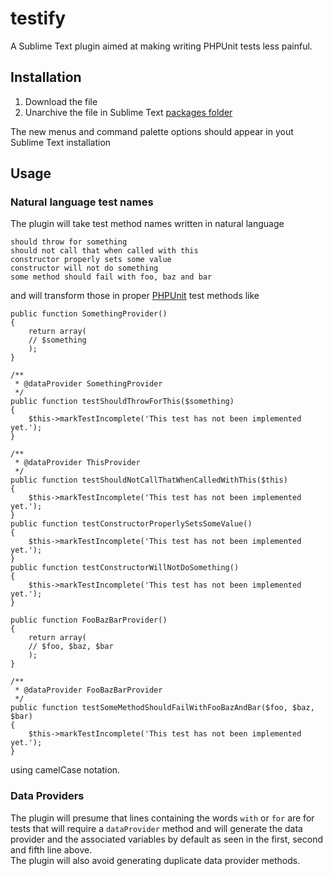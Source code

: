 testify
=======

A Sublime Text plugin aimed at making writing PHPUnit tests less painful.

## Installation
1. Download the file
2. Unarchive the file in Sublime Text [packages folder](http://sublimetext.info/docs/en/extensibility/packages.html)

The new menus and command palette options should appear in yout Sublime Text installation

## Usage

### Natural language test names
The plugin will take test method names written in natural language

    should throw for something
    should not call that when called with this
    constructor properly sets some value
    constructor will not do something
    some method should fail with foo, baz and bar

and will transform those in proper [PHPUnit](http://phpunit.de/) test methods like

    public function SomethingProvider()
    {
        return array(
        // $something
        );
    }

    /**
     * @dataProvider SomethingProvider
     */
    public function testShouldThrowForThis($something)
    {
        $this->markTestIncomplete('This test has not been implemented yet.');
    }

    /**
     * @dataProvider ThisProvider
     */
    public function testShouldNotCallThatWhenCalledWithThis($this)
    {
        $this->markTestIncomplete('This test has not been implemented yet.');
    }
    public function testConstructorProperlySetsSomeValue()
    {
        $this->markTestIncomplete('This test has not been implemented yet.');
    }
    public function testConstructorWillNotDoSomething()
    {
        $this->markTestIncomplete('This test has not been implemented yet.');
    }

    public function FooBazBarProvider()
    {
        return array(
        // $foo, $baz, $bar
        );
    }

    /**
     * @dataProvider FooBazBarProvider
     */
    public function testSomeMethodShouldFailWithFooBazAndBar($foo, $baz, $bar)
    {
        $this->markTestIncomplete('This test has not been implemented yet.');
    }

using camelCase notation.

### Data Providers
The plugin will presume that lines containing the words <code>with</code> or <code>for</code> are for tests that will require a <code>dataProvider</code> method and will generate the data provider and the associated variables by default as seen in the first, second and fifth line above.  
The plugin will also avoid generating duplicate data provider methods.

